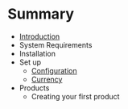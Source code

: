 # Summary

* [Introduction](README.md)
* System Requirements
* Installation
* Set up
   * [Configuration](configuration.md)
   * [Currency](currency.md)
* Products
   * Creating your first product

